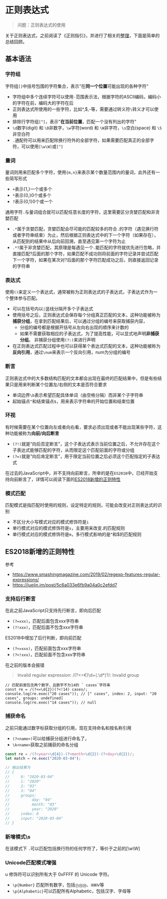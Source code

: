 正则表达式
===
> 问题：正则表达式的使用

关于正则表达式，之前阅读了《正则指引》，并进行了相关的[整理](https://www.shymean.com/article/%E3%80%8A%E6%AD%A3%E5%88%99%E6%8C%87%E5%BC%95%E3%80%8B%E8%AF%BB%E4%B9%A6%E7%AC%94%E8%AE%B0)，下面是简单的总结回顾。

## 基本语法

### 字符组
字符组`[]`中括号包围的字符集合，表示“在**同一个位置**可能出现的各种字符“
* 字符组中多个连续字符可以使用`-`范围表示法，根据字符的ASCII编码，编码小的字符在前，编码大的字符在后
* 正则表达式所使用的一些字符，比如^,$,-等，需要通过转义符`\`转义才可以使用
* 排除行字符组`[^]`，表示"**在当前位置**，匹配一个没有列出的字符"
* `\d`数字(digit) 和 `\D`非数字，`\w`字符(word) 和 `\W`非字符，`\s`空白(space) 和 `\S`非空白符
* `.`通配符可以用来匹配除换行符外的全部字符，如果需要匹配真正的全部字符，可以使用`[\w\W]`或`[^]`

### 量词
量词则用来匹配多个字符，使用`{m,n}`来表示某个数量范围内的量词，此外还有一些简写形式
* `+`表示{1,}一个或多个
* `*`表示{0,}0个或多个
* `?`表示{0,1}0个或一个

通用字符`.`与量词组合就可以匹配任意长度的字符，这里需要区分贪婪匹配和非贪婪匹配
* `.*`属于贪婪匹配，贪婪匹配会尽可能的匹配较多的符合`.`的字符（遇见换行符或者字符串结束）为止，然后根据正则表达式中的下一个字符（如果存在），从匹配到的结果中从后向前回溯，直至遇见第一个字符为止
* `.*?`属于非贪婪匹配，其原理是每遇见一个`.`能匹配的字符就优先进行忽略，并直接匹配?后面的那个字符，如果匹配不成功则将前面的字符记录并尝试匹配下一个字符，如果在某次对?后面的那个字符匹配成功之后，则直接返回记录的字符串

### 表达式
使用`()`来定义一个表达式，通常被称为正则表达式的子表达式，子表达式作为一个整体参与匹配。
* 可以在括号内以`|`竖线分隔开多个子表达式
* 使用括号之后，正则表达式会保存每个分组真正匹配的文本，这种功能被称为**捕获分组**，在拿到匹配结果后，可以通过分组的编号来获取捕获内容，
    * 分组的编号都是根据开括号从左向右出现的顺序来计数的
    * 如果不需要获取相应的子表达式，为了提高性能，可以显式地声明**非捕获分组**。 非捕获分组使用`(?:)`来进行声明
* 在正则表达式匹配过程中也可以获得某个表达式匹配的文本，这种功能被称为**反向引用**，通过`\num`来表示一个反向引用，num为分组的编号

### 断言
正则表达式中的大多数结构匹配的文本都会出现在最终的匹配结果中，但是有些结果只是用来判断某个位置左/右侧的文本是否符合要求
* 单词边界`\b`表示希望匹配具体单词（由空格分隔）而非某个子字符串
* 起始锚点`^`和结束锚点`$`，用来表示字符串的开始位置和结束位置

### 环视
有时候需要在某个位置向左或者向右看，要求必须出现或者不能出现某些字符，这种功能被称为**向前/向后断言**
* `(?!)`就是“向后否定断言”，这个子表达式表示当前位置之后，不允许存在这个子表达式能够匹配的字符，从而限定这个匹配前面的字符或分组
* `(?=)`就是“向后肯定断言”，用于限定当前位置之后必须这个匹配指定的子表达式

在过去的JavaScript中，并不支持向前断言，所幸的是在`ES2018`中，已经开始支持向前断言了，详情可以阅读下面的[ES2018新增的正则特性](#ES2018新增的正则特性)

### 模式匹配
匹配模式是指匹配时使用的规则，设定特定的规则，可能会改变对正则表达式的识别
* 不区分大小写模式对应的模式修饰符是`i`
* 单行模式对应的模式修饰符是`s`，主要用来改变.的匹配规则
* 单行模式对应的模式修饰符是`m`，多行模式影响的是^和$的匹配规则


## ES2018新增的正则特性
参考
* https://www.smashingmagazine.com/2019/02/regexp-features-regular-expressions/
* https://juejin.im/post/5c6a033e6fb9a04a0c2efdd7

### 支持后行断言
在此之前JavaScript只支持先行断言，即向后匹配
* `(?=xxx)`，匹配后面包含xxx字符串
* `(?!xxx)`，匹配后面不包含xxx字符串

ES2018中增加了后行判断，即向前匹配
* `(?<=xxx)`，匹配前面包含xxx字符串
* `(?<!xxx)`，匹配前面不包含xxx字符串

在之前的版本会报错
> Invalid regular expression: /(?<=€)\d+(\.\d*)?/: Invalid group

```
// 匹配前面包含两个数字，且数字不为14的 ` cases`字符串
const re = /(?<=\d{2})(?<!14) cases/;
console.log(re.exec("20 cases")); // [" cases", index: 2, input: "20 cases", groups: undefined]
console.log(re.exec("14 cases")); // null
```

### 捕获命名
之前只能通过数字标获取分组的引用，现在支持命名和按名称引用
* `(?<name>)`可以给捕获分组进行命名了，
* `\k<name>`获取之前捕获的命名分组

```js
const re = /(?<year>\d{4})-(?<month>\d{2})-(?<day>\d{2})/;
let match = re.exec("2020-03-04");

// 输出结果为
// {
//     0: "2020-03-04"
//     1: "2020"
//     2: "03"
//     3: "04"
//     groups:
//          day: "04"
//          month: "03"
//          year: "2020"
//     index: 0
//     input: "2020-03-04"
// }
```

### 新增模式\s
在该模式下 `.`可以匹配包括换行符的任何字符了，等价于之前的[\w\W]

### Unicode匹配模式增强
u 修饰符可以识别所有大于 0xFFFF 的 Unicode 字符。
* `\p{Number}` 匹配所有数字，包括`㉛㉜㉝`、`ⅠⅡⅢⅣ`等
* `\p{Alphabetic}`可以匹配所有Alphabetic，包括汉字、字母等